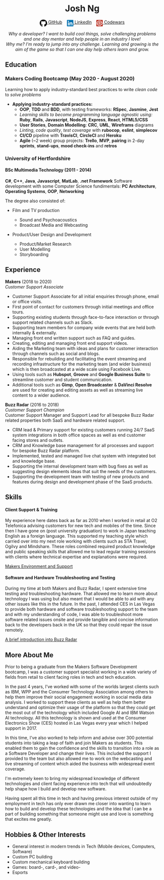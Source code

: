 <!DOCTYPE html>

<h1 align="center">Josh Ng</h1>

<div align="center">

[<img src="./icons/github.svg" title="GitHub" height="24" align="top">&nbsp;GitHub](https://github.com/JoshuaNg2332)&nbsp;&nbsp;&nbsp;&nbsp;[<img src="./icons/linkedin.svg" title="LinkedIn" height="24" align="top">&nbsp;LinkedIn](https://www.linkedin.com/in/joshua-ng-099a0463/)&nbsp;&nbsp;&nbsp;&nbsp;[<img src="./icons/codewars-icon.svg" title="Codewars" height="24" align="top">&nbsp;Codewars](https://www.codewars.com/users/JoshuaNg2332/)

<em>
Why a developer? I want to build cool things, solve challenging problems and one day mentor and help people in an industry I love!<br>
Why me? I'm ready to jump into any challenge. Learning and growing is the aim of the game so that I can one day help others learn and grow.
</em>
</div>

## Education

### Makers Coding Bootcamp (May 2020 - August 2020)

Learning how to apply industry-standard best practices to write *clean code* to *solve problems*

- **Applying industry-standard practices:**
  - <a title = "Programming paradigm">**OOP**</a>, <a title = "Software Development Process">**TDD**</a> and <a title = "Software Development Process">**BDD**</a>, with testing frameworks: **RSpec**, **Jasmine**, **Jest**
  - *Learning skills to become programming language agnostic using:* **Ruby**, **Rails**, **Javascript**, **NodeJS**, **Express**, **React**, **HTML5/CSS**
  - **User Stories**, **Domain Modelling**: **CRC**, **UML**, **Wireframs** diagrams
  - *Linting*, *code quality*, *test coverage* with **rubocop**, **eslint**, **simplecov**
  - <a title = "Continuous Integration/Continuous Deployment/Continuous Delivery">**CI/CD**</a> pipeline with **TravisCI**, **CircleCI** and **Heroku**
  - **Agile** (~2 week) group projects: **Trello**, <a title = "Minimum Viable Product">**MVP**</a>, **pairing** in 2-day **sprints**, **stand-ups**, **mood check-ins** and **retros**

### University of Hertfordshire 

#### BSc Multimedia Technology (2011 - 2014)

**C#**, **C++**, **Java**, **Javascript**, **MatLab**, **.net Framework** 
Software development with some Computer Science fundimentals: **PC Architecture**, **Operating Systems**, **OOP**, **Networking**

The degree also consisted of:

- Film and TV production 
  - Sound and Psychoacoustics
  - Broadcast Media and Webcasting

- Product/User Design and Development
  - Product/Market Research
  - User Modelling
  - Storyboarding

## Experience

**Makers** (2018 to 2020)    
*Customer Support Associate*  

- Customer Support Associate for all initial enquiries through phone, email or office visits.
- First point of contact for customers through initial meetings and office tours.
- Supporting existing students through face-to-face interaction or through support related channels such as Slack.
- Supporting team members for company wide events that are held both internally & externally.
- Managing front end written support such as FAQ and guides.
- Creating, editing and managing front end support videos.
- Aiding the Marketing team with ideas and plans for customer interaction through channels such as social and blogs.
- Responsible for rebuilding and facilitating the event streaming and recording infrastructure for the marketing team (and wider business) which is then broadcasted at a wide scale using Facebook Live.
- Using tools such as **Hubspot**, **Groove** and **Google Business Suite** to streamline customer and student communication.
- Additional tools such as **Gimp**, **Open Broadcaster** & **DaVinci Resolve** are used for creating and editing assets as well as streaming live content to a wider audience.

**Buzz Radar** (2016 to 2018)   
*Customer Support Champion*  
Customer Support Manager and Support Lead for all bespoke Buzz Radar related properties both SaaS and hardware related support.
- CRM lead & Primary support for existing customers running 24/7 SaaS system integrations in both office spaces as well as end customer facing stores and outlets.
- CRM and Knowledge base management for all processes and support for bespoke Buzz Radar platform.
- Implemented, tested and managed live chat system with integrated bot and knowledge base.
- Supporting the internal development team with bug fixes as well as suggesting design elements ideas that suit the needs of the customers.
- Supporting the development team with testing of new products and features during design and development phase of the SaaS products.

## Skills

#### Client Support & Training

My experience here dates back as far as 2010 when I worked in retail at O2 Telefonica advising customers for new tech and mobiles of the time. Since then I have gone on (post university graduation) to work in Japan teaching English as a foreign language. This supported my teaching style which carried over into my next role working with clients such as STA Travel, Ogilvy and Mindshare.
These roles combined required product knowledge and public speaking skills that allowed me to lead regular training sessions with clients where technical expertise and explanations were required.

[Makers Environment and Support](https://youtu.be/SxauFp4NKOM)

#### Software and Hardware Troubleshooting and Testing

During my time at both Makers and Buzz Radar, I spent extensive time testing and troubleshooting hardware. That allowed me to learn more about technology I was using but also meant that I would be able to aid with any other issues like this in the future.
In the past, I attended CES in Las Vegas to provide both hardware and software troubleshooting support to the team and with my understanding of code, I was able to troubleshoot more software related issues onsite and provide tangible and concise information back to the developers back in the UK so that they could repair the issue remotely.

[A brief introduction into Buzz Radar](https://youtu.be/OZNPuzuDw8Q)


## More About Me

Prior to being a graduate from the Makers Software Development bootcamp, I was a customer support specialist working in a wide variety of fields from retail to client facing roles in tech and tech education.

In the past 4 years, I've worked with some of the worlds largest clients such as IBM, WPP and the Consumer Technology Association among others to help them improve their social engagement working in social media data analysis. I worked to support these clients as well as help them better understand and optimize their usage of the platform so that they could get the most out of the technology which included Google AI and IBM Watson AI technology. All this technology is shown and used at the Consumer Electronics Show (CES) hosted in Las Vegas every year which I helped support in 2017.

In this time, I've also worked to help inform and advise over 300 potential students into taking a leap of faith and join Makers as students. This enabled them to gain the confidence and the skills to transition into a role as a Software Developer and change their lives. This included the support I provided to the team but also allowed me to work on the webcasting and live streaming of content which aided the business with widespread event coverage.

I'm extremely keen to bring my widespread knowledge of different technologies and client facing experience into tech that will undoubtedly help shape how I build and develop new software.

Having spent all this time in tech and having previous interest outside of my employment in tech has only ever drawn me closer into wanting to learn how to build and develop these technologies and the idea that I can be a part of building something that someone might use and love is something that excites me greatly.

## Hobbies & Other Interests

- General interest in modern trends in Tech (Mobile devices, Computers, Software)
- Custom PC building
- Custom mechanical keyboard building
- Games: board-, card-, and video-
- Esports